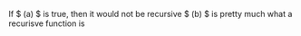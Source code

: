 If $ (a) $ is true, then it would not be recursive 
$ (b) $ is pretty much what a recurisve function is
